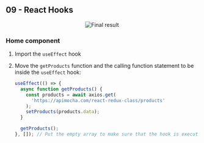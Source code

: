 ## 09 - React Hooks

<div align="center">
   <img  alt="Final result" src="https://user-images.githubusercontent.com/4281887/93013658-ad71a700-f5d4-11ea-9dcf-ffa388e830b6.png">
</div>

### Home component

1. Import the `useEffect` hook
2. Move the `getProducts` function and the calling function statement to be inside the `useEffect` hook:

   ```jsx
   useEffect(() => {
     async function getProducts() {
       const products = await axios.get(
         'https://apimocha.com/react-redux-class/products'
       );
       setProducts(products.data);
     }

     getProducts();
   }, []); // Put the empty array to make sure that the hook is executed only once
   ```

